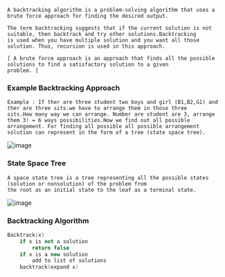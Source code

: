 ```
A backtracking algorithm is a problem-solving algorithm that uses a brute force approach for finding the desired output.

The term backtracking suggests that if the current solution is not suitable, then backtrack and try other solutions.Backtracking
is used when you have multiple solution and you want all those solution. Thus, recursion is used in this approach.

[ A brute force approach is an approach that finds all the possible solutions to find a satisfactory solution to a given 
problem. ]
```
### Example Backtracking Approach
```
Example : If ther are three student two boys and girl (B1,B2,G1) and ther are three sits.we have to arrange them in those three 
sits.How many way we can arrange. Number are student are 3, arrange them 3! = 6 ways possibilities.Now we find out all possible 
arrangement. For finding all possible all possible arrangement solution can represent in the form of a tree (state space tree).
```
![image](https://user-images.githubusercontent.com/59710234/174454202-351d1a8a-5296-4c80-9898-25a515e408a7.png)

### State Space Tree
```
A space state tree is a tree representing all the possible states (solution or nonsolution) of the problem from 
the root as an initial state to the leaf as a terminal state.
```
![image](https://user-images.githubusercontent.com/59710234/174453147-8ccdda0d-497a-41c8-87f3-faf253aff1a4.png)

### Backtracking Algorithm
```c++
Backtrack(x)
    if x is not a solution
        return false
    if x is a new solution
        add to list of solutions
    backtrack(expand x)
```
